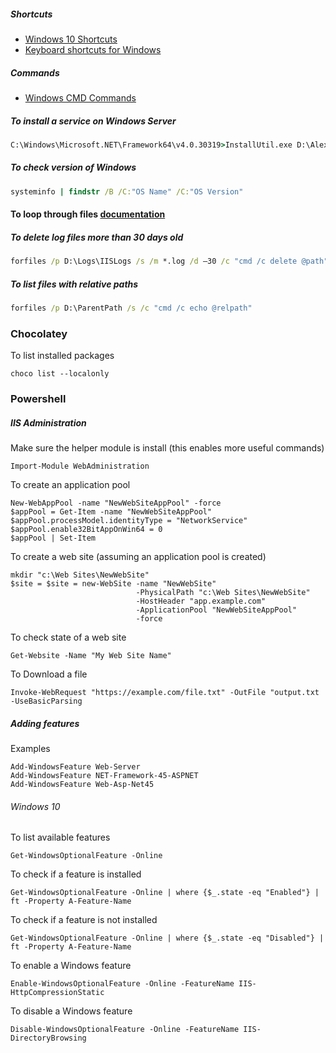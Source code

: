 ##### Shortcuts

- [Windows 10 Shortcuts](http://www.hanselman.com/blog/CollectingWindows10AnniversaryEditionKeyboardShortcuts.aspx)
- [Keyboard shortcuts for Windows](https://support.microsoft.com/en-gb/help/126449/keyboard-shortcuts-for-windows)

##### Commands

- [Windows CMD Commands](https://ss64.com/nt/)

##### To install a service on Windows Server

```bat
C:\Windows\Microsoft.NET\Framework64\v4.0.30319>InstallUtil.exe D:\Alex.Scheduler.exe
```

##### To check version of Windows
```bat
systeminfo | findstr /B /C:"OS Name" /C:"OS Version"
```

#### To loop through files [documentation](https://technet.microsoft.com/zh-tw/library/cc753551.aspx)

##### To delete log files more than 30 days old
```cmd
forfiles /p D:\Logs\IISLogs /s /m *.log /d –30 /c "cmd /c delete @path"
```

##### To list files with relative paths
```bat
forfiles /p D:\ParentPath /s /c "cmd /c echo @relpath"
```

### Chocolatey

To list installed packages

```console
choco list --localonly
```

### Powershell

##### IIS Administration

Make sure the helper module is install (this enables more useful commands)

```console
Import-Module WebAdministration
```

To create an application pool

```console
New-WebAppPool -name "NewWebSiteAppPool" -force
$appPool = Get-Item -name "NewWebSiteAppPool"
$appPool.processModel.identityType = "NetworkService"
$appPool.enable32BitAppOnWin64 = 0
$appPool | Set-Item
```

To create a web site (assuming an application pool is created)

```console
mkdir "c:\Web Sites\NewWebSite"
$site = $site = new-WebSite -name "NewWebSite"
                            -PhysicalPath "c:\Web Sites\NewWebSite"
                            -HostHeader "app.example.com"
                            -ApplicationPool "NewWebSiteAppPool"
                            -force
```

To check state of a web site

```console
Get-Website -Name "My Web Site Name"
```

To Download a file

```console
Invoke-WebRequest "https://example.com/file.txt" -OutFile "output.txt -UseBasicParsing
```

##### Adding features

Examples

```console
Add-WindowsFeature Web-Server
Add-WindowsFeature NET-Framework-45-ASPNET
Add-WindowsFeature Web-Asp-Net45
```

###### Windows 10

To list available features

```console
Get-WindowsOptionalFeature -Online
```

To check if a feature is installed

```console
Get-WindowsOptionalFeature -Online | where {$_.state -eq "Enabled"} | ft -Property A-Feature-Name
```

To check if a feature is not installed

```console
Get-WindowsOptionalFeature -Online | where {$_.state -eq "Disabled"} | ft -Property A-Feature-Name
```

To enable a Windows feature

```console
Enable-WindowsOptionalFeature -Online -FeatureName IIS-HttpCompressionStatic
```

To disable a Windows feature

```console
Disable-WindowsOptionalFeature -Online -FeatureName IIS-DirectoryBrowsing
```
